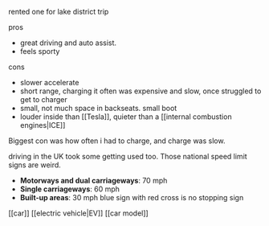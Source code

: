 rented one for lake district trip

pros
- great driving and auto assist.
- feels sporty

cons
- slower accelerate
- short range, charging it often was expensive and slow, once struggled to get to charger
- small, not much space in backseats. small boot
- louder inside than [[Tesla]], quieter than a [[internal combustion engines|ICE]]

Biggest con was how often i had to charge, and charge was slow.

driving in the UK took some getting used too.
Those national speed limit signs are weird.
- **Motorways and dual carriageways**: 70 mph
- **Single carriageways**: 60 mph
- **Built-up areas**: 30 mph
blue sign with red cross is no stopping sign

[[car]]
[[electric vehicle|EV]]
[[car model]]